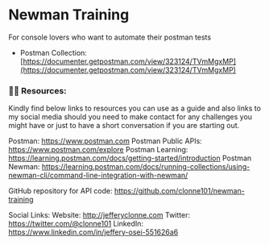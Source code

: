 # Newman Training

For console lovers who want to automate their postman tests

- Postman Collection: [https://documenter.getpostman.com/view/323124/TVmMgxMP](https://documenter.getpostman.com/view/323124/TVmMgxMP)

### 🐱‍💻 Resources:

Kindly find below links to resources you can use as a guide and also links to my social media should you need to make contact for any challenges you might have or just to have a short conversation if you are starting out.

Postman: https://www.postman.com
Postman Public APIs: https://www.postman.com/explore
Postman Learning: https://learning.postman.com/docs/getting-started/introduction
Postman Newman: https://learning.postman.com/docs/running-collections/using-newman-cli/command-line-integration-with-newman/

GitHub repository for API code:
https://github.com/clonne101/newman-training

Social Links:
Website: http://jefferyclonne.com
Twitter: https://twitter.com/@clonne101
LinkedIn: https://www.linkedin.com/in/jeffery-osei-551626a6
